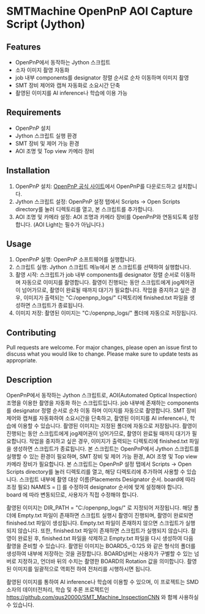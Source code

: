 # SMTMachine OpenPnP AOI Capture Script (Jython)


## Features
- OpenPnP에서 동작하는 Jython 스크립트
- 소자 이미지 촬영 자동화
- job 내부 components를 designator 정렬 순서로 순차 이동하며 이미지 촬영
- SMT 장비 제어와 캡쳐 자동화로 소요시간 단축
- 촬영된 이미지를 AI inference나 학습에 이용 가능



## Requirements
- OpenPnP 설치
- Jython 스크립트 실행 환경
- SMT 장비 및 제어 가능 환경
- AOI 조명 및 Top view 카메라 장비



## Installation
1. OpenPnP 설치: [OpenPnP 공식 사이트](https://openpnp.org/)에서 OpenPnP를 다운로드하고 설치합니다.
2. Jython 스크립트 설정: OpenPnP 설정 탭에서 Scripts -> Open Scripts directory를 눌러 디렉토리를 열고, 본 스크립트를 추가합니다.
3. AOI 조명 및 카메라 설정: AOI 조명과 카메라 장비를 OpenPnP와 연동되도록 설정합니다. (AOI Light는 필수가 아닙니다.)
## Usage
1. OpenPnP 실행: OpenPnP 소프트웨어를 실행합니다.
2. 스크립트 실행: Jython 스크립트 메뉴에서 본 스크립트를 선택하여 실행합니다.
3. 촬영 시작: 스크립트가 job 내부 components를 designator 정렬 순서로 이동하며 자동으로 이미지를 촬영합니다. 촬영이 진행되는 동안 스크립트에게 jog제어권이 넘어가므로, 촬영이 완료될 때까지 대기가 필요합니다. 작업을 중지하고 싶은 경우, 이미지가 출력되는 "C:/openpnp_logs/" 디렉토리에 finished.txt 파일을 생성하면 스크립트가 종료됩니다.
4. 이미지 저장: 촬영된 이미지는 "C:/openpnp_logs/" 폴더에 자동으로 저장됩니다.



## Contributing
Pull requests are welcome. For major changes, please open an issue first to discuss what you would like to change.
Please make sure to update tests as appropriate.




## Description
OpenPnP에서 동작하는 Jython 스크립트로, AOI(Automated Optical Inspection) 조명을 이용한 촬영을 자동화 하는 스크립트입니다. 
job 내부에 존재하는 components를 designator 정렬 순서로 순차 이동 하며 이미지를 자동으로 촬영합니다. 
SMT 장비 제어와 캡쳐를 자동화하여 소요시간을 단축하고, 촬영된 이미지를 AI inference나, 학습에 이용할 수 있습니다.
촬영된 이미지는 지정된 폴더에 자동으로 저장됩니다.
촬영이 진행되는 동안 스크립트에게 jog제어권이 넘어가므로, 촬영이 완료될 때까지 대기가 필요합니다. 작업을 중지하고 싶은 경우, 이미지가 출력되는 디렉토리에 finished.txt 파일을 생성하면 스크립트가 종료됩니다.
본 스크립트는 OpenPnP에서 Jython 스크립트를 실행할 수 있는 환경이 필요하며, SMT 장비 및 제어 가능 환경, AOI 조명 및 Top view 카메라 장비가 필요합니다.
본 스크립트는 OpenPnP 설정 탭에서 Scripts -> Open Scripts directory를 눌러 디렉토리를 열고, 해당 디렉토리에 추가하여 사용할 수 있습니다.
스크립트 내부에 촬영 대상 이름(Placements Designator 순서. board에 따라 조정 필요) NAMES = []  를 수정하여 designator 순서에 맞게 설정해야 합니다. board 에 따라 변동되므로, 사용자가 직접 수정해야 합니다.

촬영된 이미지는 DIR_PATH = "C:/openpnp_logs/" 로 지정되어 저장됩니다. 해당 폴더에 Empty.txt 파일이 존재하면 스크립트 실행시 촬영이 진행되며, 촬영이 완료되면 finished.txt 파일이 생성됩니다. Empty.txt 파일이 존재하지 않으면 스크립트가 실행되지 않습니다. 또한, finished.txt 파일이 존재하면 스크립트가 실행되지 않습니다. 촬영이 완료된 후, finished.txt 파일을 삭제하고 Empty.txt 파일을 다시 생성하여 다음 촬영을 준비할 수 있습니다. 촬영된 이미지는 BOARD5_-0.125 와 같은 형식의 폴더를 생성하여 내부에 저장하는 것을 권장합니다. BOARD넘버는 사용자가 구별할 수 있는 넘버로 지정하고, 언더바 뒤의 수치는 촬영한 BOARD의 Rotation 값을 의미합니다. 촬영된 이미지를 일괄적으로 역회전 하여 전처리를 시행하시면 됩니다. 

촬영된 이미지를 통하여 AI inference나 학습에 이용할 수 있으며, 이 프로젝트는 SMD소자의 데이터전처리, 학습 및 추론 프로젝트인 https://github.com/qus20000/SMT_Machine_InspectionCNN 와 함께 사용하실 수 있습니다. 